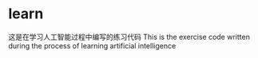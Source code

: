 # learn
这是在学习人工智能过程中编写的练习代码
This is the exercise code written during the process of learning artificial intelligence
